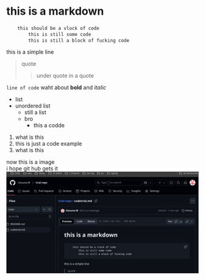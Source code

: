 # this is a markdown
        this should be a vlock of code 
            this is still some code 
            this is still a block of fucking code 
this is a simple line
> quote 
>> under quote in a quote 

`line of code` waht about **bold** and *italic*
* list 
 * unordered list 
    * still a list 
    * bro 
        * this a codde 
        
1. what is this 
2. this is just a code example 
3. what is this 

now this is a image <br> i hope git hub gets it
![image](images/image.png)


    
